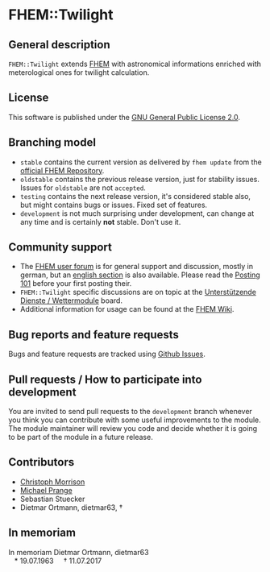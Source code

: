 # FHEM::Twilight

## General description
``FHEM::Twilight`` extends [FHEM](https://fhem.de/) with astronomical informations enriched with meterological ones for twilight calculation.

## License
This software is published under the [GNU General Public License 2.0](http://www.gnu.org/licenses/old-licenses/gpl-2.0.html).

## Branching model
* `stable` contains the current version as delivered by `fhem update` from the [official FHEM Repository](https://svn.fhem.de/trac/browser/trunk/fhem/FHEM/59_Twilight.pm).
* ``oldstable`` contains the previous release version, just for stability issues. Issues for ``oldstable`` are not ``accepted``.
* ``testing`` contains the next release version, it's considered stable also, but might contains bugs or issues. Fixed set of features.
* ``development`` is not much surprising under development, can change at any time and is certainly **not** stable. Don't use it.

## Community support
* The [FHEM user forum](https://forum.fhem.de/) is for general support and discussion, mostly in german, but an [english section](https://forum.fhem.de/index.php/board,52.0.html) is also available. Please read the [Posting 101](https://forum.fhem.de/index.php/topic,71806.0.html) before your first posting their. 
* `FHEM::Twilight` specific discussions are on topic at the [Unterstützende Dienste / Wettermodule](https://forum.fhem.de/index.php/board,86.0.html) board.
* Additional information for usage can be found at the [FHEM Wiki](https://wiki.fhem.de/wiki/Twilight).

## Bug reports and feature requests
Bugs and feature requests are tracked using [Github Issues](https://github.com/fhem/Twilight/issues).

## Pull requests / How to participate into development
You are invited to send pull requests to the ``development`` branch whenever you think you can contribute with some useful improvements to the module. The module maintainer will review you code and decide whether it is going to be part of the module in a future release.

## Contributors
* [Christoph Morrison](https://github.com/christoph-morrison)
* [Michael Prange](https://github.com/Igami)
* Sebastian Stuecker
* Dietmar Ortmann, dietmar63, †

## In memoriam
In memoriam Dietmar Ortmann, dietmar63<br />
&nbsp;&nbsp;&nbsp;* 19.07.1963&nbsp;&nbsp;&nbsp;&nbsp;&nbsp;† 11.07.2017

